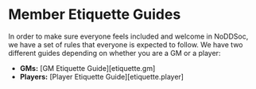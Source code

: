 # Member Etiquette Guides

In order to make sure everyone feels included and welcome in NoDDSoc, we have a set of rules that everyone is expected to follow. We have two different guides depending on whether you are a GM or a player:

- **GMs:** [GM Etiquette Guide][etiquette.gm]
- **Players:** [Player Etiquette Guide][etiquette.player]